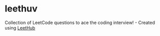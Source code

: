 # leethuv
Collection of LeetCode questions to ace the coding interview! - Created using [LeetHub](https://github.com/minjungsung/leethub)
